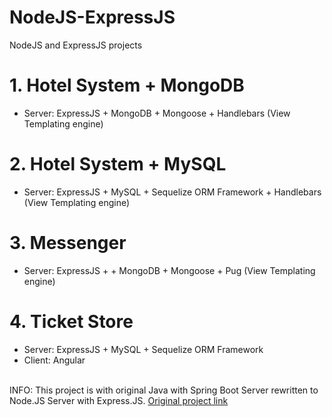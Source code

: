 # NodeJS-ExpressJS
NodeJS and ExpressJS projects

# 1. Hotel System + MongoDB
- Server: ExpressJS + MongoDB + Mongoose + Handlebars (View Templating engine)

# 2. Hotel System + MySQL
- Server: ExpressJS + MySQL + Sequelize ORM Framework + Handlebars (View Templating engine)

# 3. Messenger
- Server: ExpressJS + + MongoDB + Mongoose + Pug (View Templating engine)

# 4. Ticket Store
- Server: ExpressJS + MySQL + Sequelize ORM Framework
- Client: Angular
</br>
INFO: This project is with original Java with Spring Boot Server rewritten to Node.JS Server with Express.JS.
<a href="https://github.com/vanncho/Angular/tree/master/Ticket%20Store%20-%20Angular%20%2B%20Spring%20Boot%20%2B%20MySQL">Original project link</a>
